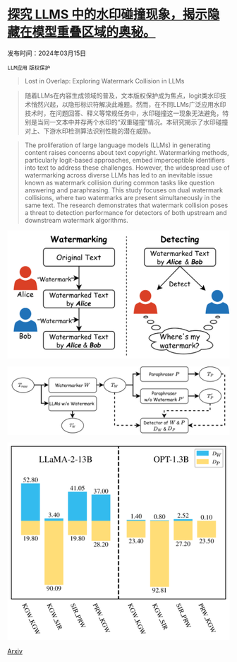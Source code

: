 # [探究 LLMS 中的水印碰撞现象，揭示隐藏在模型重叠区域的奥秘。](https://arxiv.org/abs/2403.10020)

发布时间：2024年03月15日

`LLM应用` `版权保护`

> Lost in Overlap: Exploring Watermark Collision in LLMs

> 随着LLMs在内容生成领域的普及，文本版权保护成为焦点，logit类水印技术悄然兴起，以隐形标识符解决此难题。然而，在不同LLMs广泛应用水印技术时，在问题回答、释义等常规任务中，水印碰撞这一现象无法避免，特别是当同一文本中并存两个水印的“双重碰撞”情况。本研究揭示了水印碰撞对上、下游水印检测算法识别性能的潜在威胁。

> The proliferation of large language models (LLMs) in generating content raises concerns about text copyright. Watermarking methods, particularly logit-based approaches, embed imperceptible identifiers into text to address these challenges. However, the widespread use of watermarking across diverse LLMs has led to an inevitable issue known as watermark collision during common tasks like question answering and paraphrasing. This study focuses on dual watermark collisions, where two watermarks are present simultaneously in the same text. The research demonstrates that watermark collision poses a threat to detection performance for detectors of both upstream and downstream watermark algorithms.

![探究 LLMS 中的水印碰撞现象，揭示隐藏在模型重叠区域的奥秘。](../../../paper_images/2403.10020/x1.png)

![探究 LLMS 中的水印碰撞现象，揭示隐藏在模型重叠区域的奥秘。](../../../paper_images/2403.10020/x2.png)

![探究 LLMS 中的水印碰撞现象，揭示隐藏在模型重叠区域的奥秘。](../../../paper_images/2403.10020/x3.png)

[Arxiv](https://arxiv.org/abs/2403.10020)